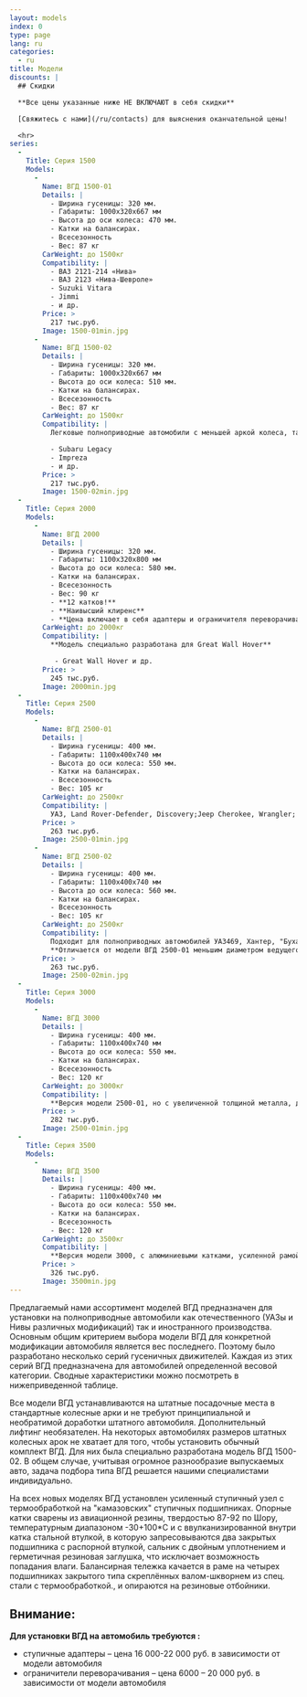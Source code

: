 ```yaml
---
layout: models
index: 0
type: page
lang: ru
categories:
  - ru
title: Модели
discounts: |
  ## Скидки

  **Все цены указанные ниже НЕ ВКЛЮЧАЮТ в себя скидки**

  [Свяжитесь с нами](/ru/contacts) для выяснения оканчательной цены! 

  <hr>
series:
  -
    Title: Серия 1500
    Models:
      -
        Name: ВГД 1500-01
        Details: |
          - Ширина гусеницы: 320 мм.
          - Габариты: 1000х320х667 мм
          - Высота до оси колеса: 470 мм.
          - Катки на балансирах.
          - Всесезонность
          - Вес: 87 кг
        CarWeight: до 1500кг
        Compatibility: |
          - ВАЗ 2121-214 «Нива»
          - ВАЗ 2123 «Нива-Шевроле»
          - Suzuki Vitara
          - Jimmi
          - и др.
        Price: >
          217 тыс.руб.
        Image: 1500-01min.jpg
      -
        Name: ВГД 1500-02
        Details: |
          - Ширина гусеницы: 320 мм.
          - Габариты: 1000х320х667 мм
          - Высота до оси колеса: 510 мм.
          - Катки на балансирах.
          - Всесезонность
          - Вес: 87 кг
        CarWeight: до 1500кг
        Compatibility: |
          Легковые полноприводные автомобили с меньшей аркой колеса, такие как

          - Subaru Legacy
          - Impreza
          - и др.
        Price: >
          217 тыс.руб.
        Image: 1500-02min.jpg
  -
    Title: Серия 2000
    Models:
      -
        Name: ВГД 2000
        Details: |
          - Ширина гусеницы: 320 мм.
          - Габариты: 1100х320х800 мм
          - Высота до оси колеса: 580 мм.
          - Катки на балансирах.
          - Всесезонность
          - Вес: 90 кг
          - **12 катков!**
          - **Наивысший клиренс**
          - **Цена включает в себя адаптеры и ограничителя переворачивания для Great Wall Hover**
        CarWeight: до 2000кг
        Compatibility: |
          **Модель специально разработана для Great Wall Hover**

           - Great Wall Hover и др.
        Price: >
          245 тыс.руб.
        Image: 2000min.jpg
  -
    Title: Серия 2500
    Models:
      -
        Name: ВГД 2500-01
        Details: |
          - Ширина гусеницы: 400 мм.
          - Габариты: 1100х400х740 мм
          - Высота до оси колеса: 550 мм.
          - Катки на балансирах.
          - Всесезонность
          - Вес: 105 кг
        CarWeight: до 2500кг
        Compatibility: |
          УАЗ, Land Rover-Defender, Discovery;Jeep Cherokee, Wrangler; Range Rover; Nissan Patrol; Toyota Land Cruiser, Sirf, HiLux; Mitsubishi Delica, Pajero, L200; Great Wall Hover и др.
        Price: >
          263 тыс.руб.
        Image: 2500-01min.jpg
      -
        Name: ВГД 2500-02
        Details: |
          - Ширина гусеницы: 400 мм.
          - Габариты: 1100х400х740 мм
          - Высота до оси колеса: 560 мм.
          - Катки на балансирах.
          - Всесезонность
          - Вес: 105 кг
        CarWeight: до 2500кг
        Compatibility: |
          Подходит для полноприводных автомобилей УАЗ469, Хантер, "Буханка" и др.
          **Отличается от модели ВГД 2500-01 меньшим диаметром ведущего зубчатого колеса, что повышает тяговые характеристики не очень мощного двигателя**
        Price: >
          263 тыс.руб.
        Image: 2500-02min.jpg
  -
    Title: Серия 3000
    Models:
      -
        Name: ВГД 3000
        Details: |
          - Ширина гусеницы: 400 мм.
          - Габариты: 1100х400х740 мм
          - Высота до оси колеса: 550 мм.
          - Катки на балансирах.
          - Всесезонность
          - Вес: 120 кг
        CarWeight: до 3000кг
        Compatibility: |
          **Версия модели 2500-01, но с увеличенной толщиной металла, диаметром осей и подшипников.**
        Price: >
          282 тыс.руб.
        Image: 2500-01min.jpg
  -
    Title: Серия 3500
    Models:
      -
        Name: ВГД 3500
        Details: |
          - Ширина гусеницы: 400 мм.
          - Габариты: 1100х400х740 мм
          - Высота до оси колеса: 550 мм.
          - Катки на балансирах.
          - Всесезонность
          - Вес: 120 кг
        CarWeight: до 3500кг
        Compatibility: |
          **Версия модели 3000, с алюминиевыми катками, усиленной рамой и усиленным ступичным узлом.**
        Price: >
          326 тыс.руб.
        Image: 3500min.jpg
---
```

Предлагаемый нами ассортимент моделей ВГД предназначен для установки на полноприводные автомобили как отечественного (УАЗы и Нивы различных модификаций) так и иностранного производства. Основным общим критерием выбора модели ВГД для конкретной модификации автомобиля является вес последнего. Поэтому было разработано несколько серий гусеничных движителей. Каждая из этих серий ВГД предназначена для автомобилей определенной весовой категории. Сводные характеристики можно посмотреть в нижеприведенной таблице.

Все модели ВГД устанавливаются на штатные посадочные места в стандартные колесные арки и не требуют принципиальной и необратимой доработки штатного автомобиля. Дополнительный лифтинг необязателен. На некоторых автомобилях размеров штатных колесных арок не хватает для того, чтобы установить обычный комплект ВГД. Для них была специально разработана модель ВГД 1500-02. В общем случае, учитывая огромное разнообразие выпускаемых авто, задача подбора типа ВГД решается нашими специалистами индивидуально.

На всех новых моделях ВГД установлен усиленный ступичный узел с термообработкой на "камазовских" ступичных подшипниках. Опорные катки сварены из авиационной резины, твердостью 87-92 по Шору, температурным диапазоном -30+100*С и с ввулканизированной внутри катка стальной втулкой, в которую запресовываются два закрытых подшипника с распорной втулкой, сальник с двойным уплотнением и герметичная резиновая заглушка, что исключает возможность попадания влаги. Балансирная тележка качается в раме на четырех подшипниках закрытого типа скреплённых валом-шкворнем из спец. стали с термообработкой., и опираются на резиновые отбойники.

## Внимание:

**Для установки ВГД на автомобиль требуются :**

 - ступичные адаптеры – цена 16 000-22 000 руб. в зависимости от модели автомобиля
 - ограничители переворачивания – цена 6000 – 20 000 руб. в зависимости от модели автомобиля